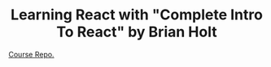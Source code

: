 <h1 align="center">
	Learning React with "Complete Intro To React" by Brian Holt
</h1>
<a href="https://github.com/btholt/citr-v8-project/">
	Course Repo.
</a>
